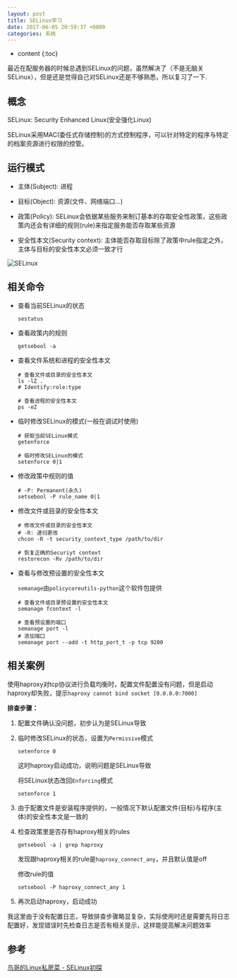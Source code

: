 ```yaml
---
layout: post
title: SELinux学习
date: 2017-06-05 20:59:37 +0800
categories: 系统
---
```


* content
{:toc}

最近在配服务器的时候总遇到SELinux的问题，虽然解决了（不是无脑关SELinux），但是还是觉得自己对SELinux还是不够熟悉，所以复习了一下.




## 概念

SELinux: Security Enhanced Linux(安全强化Linux)

SELinux采用MAC(委任式存储控制)的方式控制程序，可以针对特定的程序与特定的档案资源进行权限的控管。

## 运行模式

- 主体(Subject): 进程

- 目标(Object): 资源(文件、网络端口...)

- 政策(Policy): SELinux会依据某些服务来制订基本的存取安全性政策，这些政策内还会有详细的规则(rule)来指定服务能否存取某些资源

- 安全性本文(Security context): 主体能否存取目标除了政策中rule指定之外，主体与目标的安全性本文必须一致才行

![SELinux](http://ww1.sinaimg.cn/large/9bbe7ebdgy1fg4xcvx9suj20nd0byq43.jpg)

## 相关命令

- 查看当前SELinux的状态

    ```shell
    sestatus
    ```

- 查看政策内的规则

    ```shell
    getsebool -a
    ```

- 查看文件系统和进程的安全性本文

    ```shell
    # 查看文件或目录的安全性本文
    ls -lZ .
    # Identify:role:type

    # 查看进程的安全性本文
    ps -eZ
    ```

- 临时修改SELinux的模式(一般在调试时使用)

    ```shell
    # 获取当前SELinux模式
    getenforce

    # 临时修改SELinux的模式
    setenforce 0|1
    ```

- 修改政策中规则的值

    ```shell
    # -P: Permanent(永久)
    setsebool -P rule_name 0|1
    ```

- 修改文件或目录的安全性本文

    ```shell
    # 修改文件或目录的安全性本文
    # -R: 递归更改
    chcon -R -t security_context_type /path/to/dir

    # 恢复正确的Securiyt context
    restorecon -Rv /path/to/dir
    ```

- 查看与修改预设置的安全性本文

    `semanage`由`policycoreutils-python`这个软件包提供

    ```shell
    # 查看文件或目录预设置的安全性本文
    semanage fcontext -l

    # 查看预设置的端口
    semanage port -l
    # 添加端口
    semanage port --add -t http_port_t -p tcp 9200
    ```

## 相关案例

使用haproxy对tcp协议进行负载均衡时，配置文件配置没有问题，但是启动haproxy却失败，提示`haproxy cannot bind socket [0.0.0.0:7000]`

**排查步骤：**

1. 配置文件确认没问题，初步认为是SELinux导致

1. 临时修改SELinux的状态，设置为`Permissive`模式

    ```shell
    setenforce 0
    ```

    这时haproxy启动成功，说明问题是SELinux导致

    将SELinux状态改回`Enforcing`模式

    ```shell
    setenforce 1
    ```

1. 由于配置文件是安装程序提供的，一般情况下默认配置文件(目标)与程序(主体)的安全性本文是一致的

1. 检查政策里是否存有haproxy相关的rules

    ```shell
    getsebool -a | grep haproxy
    ```

    发现跟haproxy相关的rule是`haproxy_connect_any`，并且默认值是off

    修改rule的值

    ```shell
    setsebool -P haproxy_connect_any 1
    ```

1. 再次启动haproxy，启动成功

我这里由于没有配置日志，导致排查步骤略显复杂，实际使用时还是需要先将日志配置好，发现错误时先检查日志是否有相关提示，这样能提高解决问题效率

## 参考

[鸟哥的Linux私房菜 - SELinux初探](http://linux.vbird.org/linux_basic/0440processcontrol.php#selinux)
